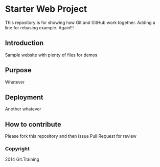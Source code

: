 # Starter Web Project

This repository is for showing how Git and GitHub work together.
Adding a line for rebasing example. Again!!!

## Introduction

Sample website with plenty of files for demos

## Purpose
Whatever

## Deployment
Another whatever

## How to contribute
Please fork this repository and then issue Pull Request for review
### Copyright
2014 Git.Training